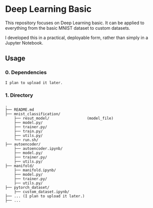 # Deep Learning Basic

This repository focuses on Deep Learning basic. It can be applied to everything from the basic MNIST dataset to custom datasets.

I developed this in a practical, deployable form, rather than simply in a Jupyter Notebook.

## Usage
### 0. Dependencies

```
I plan to upload it later.
```

### 1. Directory

```plain
.
├── README.md
├── mnist_classification/
    ├── resut_model/                 (model_file)
    ├── model.py/
    ├── trainer.py/
    ├── train.py/
    ├── utils.py/
    └── run.sh/
├── autoencoder/
    ├── autoencoder.ipynb/                 
    ├── model.py/
    ├── trainer.py/
    ├── utils.py/
├── manifold/
    ├── manifold.ipynb/                 
    ├── model.py/
    ├── trainer.py/
    ├── utils.py/
├── pytorch_dataset/
    ├── custom_dataset.ipynb/                 
├── ... (I plan to upload it later.)
├── ...
```

